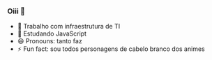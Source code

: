 ### Oiii 👋

- 🔭 Trabalho com infraestrutura de TI  
- 🌱 Estudando JavaScript
- 😄 Pronouns: tanto faz
- ⚡ Fun fact: sou todos personagens de cabelo branco dos animes

